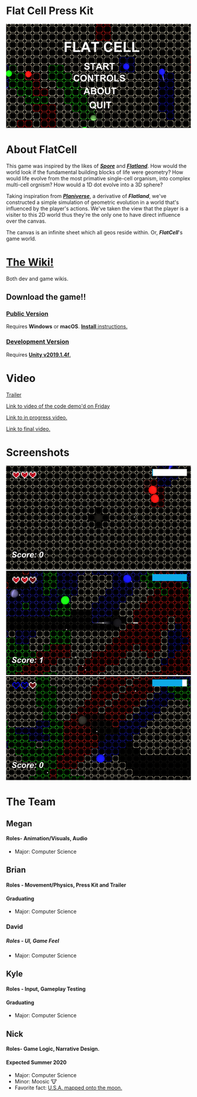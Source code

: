 # Flat Cell Press Kit
![Title](https://raw.githubusercontent.com/nhstaple/FlatCell/gh-pages/Title.png)

# About FlatCell
This game was inspired by the likes of [**_Spore_**](https://en.wikipedia.org/wiki/Spore_(2008_video_game)) and [**_Flatland_**](https://en.wikipedia.org/wiki/Flatland). How would the world look if the fundamental building blocks of life were geometry? How would life evolve from the most primative single-cell organism, into complex multi-cell orgnism? How would a 1D dot evolve into a 3D sphere?

Taking inspiration from [**_Planiverse_**](https://en.wikipedia.org/wiki/The_Planiverse), a derivative of **_Flatland_**, we've constructed a simple simulation of geometric evolution in a world that's influenced by the player's actions. We've taken the view that the player is a visiter to this 2D world thus they're the only one to have direct influence over the canvas.

The canvas is an infinite sheet which all geos reside within. Or, **_FlatCell_**'s game world.

# [The **Wiki!**](https://github.com/nhstaple/FlatCell/wiki)
Both dev and game wikis.

## Download the game!!
### [Public Version](https://github.com/nhstaple/FlatCell/archive/master.zip)
Requires **Windows** or **macOS**. [**Install** instructions.](https://github.com/nhstaple/FlatCell/blob/master/HowToInstall.md)

### [Development Version](https://github.com/nhstaple/FlatCell/archive/v1.0.0.zip)
Requires [**Unity v2019.1.4f**.](https://unity3d.com/get-unity/download/archive)

# Video
[Trailer](https://drive.google.com/file/d/1uV2ZAV5FoKvD1dfD0247UjOSvw1lvcT3/view?usp=sharing)

[Link to video of the code demo'd on Friday](https://youtu.be/XjD1UQBSkIQ)

[Link to in progress video.](https://youtu.be/5QK2IFQcyWg)

[Link to final video.](https://youtu.be/GolomK45J8E)

# Screenshots

![Start](https://raw.githubusercontent.com/nhstaple/FlatCell/gh-pages/Start.png)
![action](https://raw.githubusercontent.com/nhstaple/FlatCell/gh-pages/action.png)
![shield](https://raw.githubusercontent.com/nhstaple/FlatCell/gh-pages/shield.png)

# The Team

## Megan
#### Roles- Animation/Visuals, Audio

* Major: Computer Science

## Brian
#### Roles - Movement/Physics, Press Kit and Trailer
#### Graduating

* Major: Computer Science

### David
##### Roles - UI, Game Feel

* Major: Computer Science

## Kyle
#### Roles - Input, Gameplay Testing
#### Graduating

* Major: Computer Science

## Nick
#### Roles- Game Logic, Narrative Design.
#### Expected Summer 2020

* Major: Computer Science
* Minor: Moosic 🐮
* Favorite fact: [U.S.A. mapped onto the moon.](https://imgur.com/yl7v7Bd)
